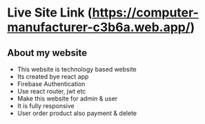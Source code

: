 # Live Site Link (https://computer-manufacturer-c3b6a.web.app/)

## About my website
* This website is technology based website
* Its created bye react app
* Firebase Authentication
* Use react router, jwt etc
* Make this website for admin & user
* It is fully responsive
* User order product also payment & delete